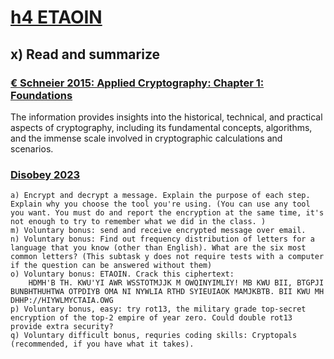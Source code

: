 # [h4 ETAOIN](https://terokarvinen.com/2024/information-security-2024-spring/#h4-etaoin)

## x) Read and summarize 

### [€ Schneier 2015: Applied Cryptography: Chapter 1: Foundations](https://learning.oreilly.com/library/view/applied-cryptography-protocols/9781119096726/08_chap01.html#chap01-sec007)

The information provides insights into the historical, technical, and practical aspects of cryptography, including its fundamental concepts, algorithms, and the immense scale involved in cryptographic calculations and scenarios.
      
### [Disobey 2023](https://www.youtube.com/@Disobey/videos)

    a) Encrypt and decrypt a message. Explain the purpose of each step. Explain why you choose the tool you're using. (You can use any tool you want. You must do and report the encryption at the same time, it's not enough to try to remember what we did in the class. )
    m) Voluntary bonus: send and receive encrypted message over email.
    n) Voluntary bonus: Find out frequency distribution of letters for a language that you know (other than English). What are the six most common letters? (This subtask y does not require tests with a computer if the question can be answered without them)
    o) Voluntary bonus: ETAOIN. Crack this ciphertext:
        HDMH'B TH. KWU'YI AWR WSSTOTMJJK M OWQINYIMLIY! MB KWU BII, BTGPJI BUNBHTHUHTWA OTPDIYB OMA NI NYWLIA RTHD SYIEUIAOK MAMJKBTB. BII KWU MH DHHP://HIYWLMYCTAIA.OWG
    p) Voluntary bonus, easy: try rot13, the military grade top-secret encryption of the top-2 empire of year zero. Could double rot13 provide extra security?
    q) Voluntary difficult bonus, requries coding skills: Cryptopals (recommended, if you have what it takes).
